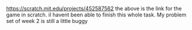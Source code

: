 https://scratch.mit.edu/projects/452587562
the above is the link for the game in scratch.
iI havent been able to finish this whole task. My problem set of week 2 is still a little buggy
